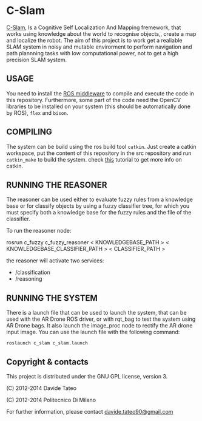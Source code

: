 C-Slam
======

[C-Slam](http://airlab.ws.dei.polimi.it/index.php/C-SLAM), Is a Cognitive Self Localization And Mapping fremework, that works using knowledge about the world to recognise objects,, create a map and localize the robot.
The aim of this project is to work get a realiable SLAM system in noisy and mutable envirorment to perform navigation and path plannning tasks with low computational power, not to get a high precision SLAM system.


USAGE
-----

You need to install the [ROS middleware](http://www.ros.org) to compile and execute the code in this repository. Furthermore, some part of the code need the OpenCV libraries to be installed on your system (this should be automatically done by ROS), `flex` and `bison`.


COMPILING
---------

The system can be build using the ros build tool `catkin`. Just create a catkin workspace, put the content of this repository in the src repository and run `catkin_make` to build the system.
check [this](http://ros.org/wiki/catkin/Tutorials/create_a_workspace) tutorial to get more info on catkin.

RUNNING THE REASONER
--------------------

The reasoner can be used either to evaluate fuzzy rules from a knowledge base or for classify objects by using a fuzzy classifier tree, for which you must specify both a knowledge base for the fuzzy rules and the file of the classifier.

To run the reasoner node:

rosrun c_fuzzy c_fuzzy_reasoner < KNOWLEDGEBASE_PATH > < KNOWLEDGEBASE_CLASSIFIER_PATH > < CLASSIFIER_PATH >

the reasoner will activate two services:
- /classification
- /reasoning


RUNNING THE SYSTEM
-----------------

There is a launch file that can be used to launch the system, that can be used with the AR Drone ROS driver, or with rqt_bag to test the system using AR Drone bags. It also launch the image_proc node to rectify the AR drone input image.
You can use the launch file with the following command:

`roslaunch c_slam c_slam.launch`



Copyright & contacts
--------------------

This project is distributed under the GNU GPL license, version 3.

(C) 2012-2014 Davide Tateo

(C) 2012-2014 Politecnico Di Milano

For further information, please contact davide.tateo90@gmail.com
